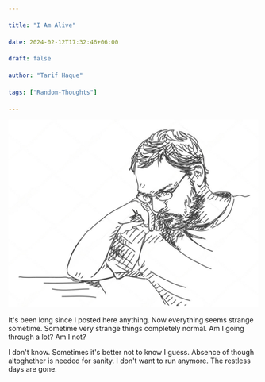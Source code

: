 ```yaml
---

title: "I Am Alive"

date: 2024-02-12T17:32:46+06:00

draft: false

author: "Tarif Haque"

tags: ["Random-Thoughts"]

---
```



  

![My fake sketch](/images/thinking-man-sketch.jpeg)

  

It's been long since I posted here anything. Now everything seems strange sometime. Sometime very strange things completely normal. Am I going through a lot? Am I not?

I don't know. Sometimes it's better not to know I guess. Absence of though altoghether is needed for sanity. I don't want to run anymore. The restless days are gone.